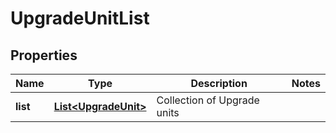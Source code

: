 # UpgradeUnitList

## Properties
Name | Type | Description | Notes
------------ | ------------- | ------------- | -------------
**list** | [**List&lt;UpgradeUnit&gt;**](UpgradeUnit.md) | Collection of Upgrade units | 
